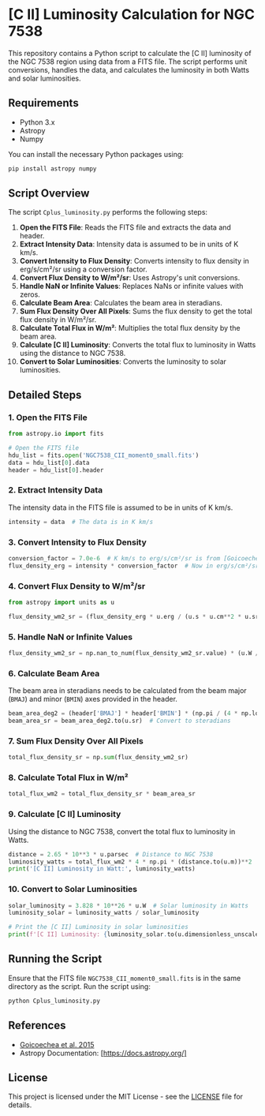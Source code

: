 
# [C II] Luminosity Calculation for NGC 7538

This repository contains a Python script to calculate the [C II] luminosity of the NGC 7538 region using data from a FITS file. The script performs unit conversions, handles the data, and calculates the luminosity in both Watts and solar luminosities.

## Requirements

- Python 3.x
- Astropy
- Numpy

You can install the necessary Python packages using:

```sh
pip install astropy numpy
```

## Script Overview

The script `Cplus_luminosity.py` performs the following steps:

1. **Open the FITS File**: Reads the FITS file and extracts the data and header.
2. **Extract Intensity Data**: Intensity data is assumed to be in units of K km/s.
3. **Convert Intensity to Flux Density**: Converts intensity to flux density in erg/s/cm²/sr using a conversion factor.
4. **Convert Flux Density to W/m²/sr**: Uses Astropy's unit conversions.
5. **Handle NaN or Infinite Values**: Replaces NaNs or infinite values with zeros.
6. **Calculate Beam Area**: Calculates the beam area in steradians.
7. **Sum Flux Density Over All Pixels**: Sums the flux density to get the total flux density in W/m²/sr.
8. **Calculate Total Flux in W/m²**: Multiplies the total flux density by the beam area.
9. **Calculate [C II] Luminosity**: Converts the total flux to luminosity in Watts using the distance to NGC 7538.
10. **Convert to Solar Luminosities**: Converts the luminosity to solar luminosities.

## Detailed Steps

### 1. Open the FITS File

```python
from astropy.io import fits

# Open the FITS file
hdu_list = fits.open('NGC7538_CII_moment0_small.fits')
data = hdu_list[0].data
header = hdu_list[0].header
```

### 2. Extract Intensity Data

The intensity data in the FITS file is assumed to be in units of K km/s.

```python
intensity = data  # The data is in K km/s
```

### 3. Convert Intensity to Flux Density

```python
conversion_factor = 7.0e-6  # K km/s to erg/s/cm²/sr is from [Goicoechea et al. 2015](https://iopscience.iop.org/article/10.1088/0004-637X/812/1/75/pdf)
flux_density_erg = intensity * conversion_factor  # Now in erg/s/cm²/sr
```

### 4. Convert Flux Density to W/m²/sr

```python
from astropy import units as u

flux_density_wm2_sr = (flux_density_erg * u.erg / (u.s * u.cm**2 * u.sr)).to(u.W / (u.m**2 * u.sr))
```

### 5. Handle NaN or Infinite Values

```python
flux_density_wm2_sr = np.nan_to_num(flux_density_wm2_sr.value) * (u.W / (u.m**2 * u.sr))
```

### 6. Calculate Beam Area

The beam area in steradians needs to be calculated from the beam major (`BMAJ`) and minor (`BMIN`) axes provided in the header.

```python
beam_area_deg2 = (header['BMAJ'] * header['BMIN'] * (np.pi / (4 * np.log(2)))) * u.deg**2
beam_area_sr = beam_area_deg2.to(u.sr)  # Convert to steradians
```

### 7. Sum Flux Density Over All Pixels

```python
total_flux_density_sr = np.sum(flux_density_wm2_sr)
```

### 8. Calculate Total Flux in W/m²

```python
total_flux_wm2 = total_flux_density_sr * beam_area_sr
```

### 9. Calculate [C II] Luminosity

Using the distance to NGC 7538, convert the total flux to luminosity in Watts.

```python
distance = 2.65 * 10**3 * u.parsec  # Distance to NGC 7538
luminosity_watts = total_flux_wm2 * 4 * np.pi * (distance.to(u.m))**2  # Luminosity in Watts
print('[C II] Luminosity in Watt:', luminosity_watts)
```

### 10. Convert to Solar Luminosities

```python
solar_luminosity = 3.828 * 10**26 * u.W  # Solar luminosity in Watts
luminosity_solar = luminosity_watts / solar_luminosity

# Print the [C II] Luminosity in solar luminosities
print(f'[C II] Luminosity: {luminosity_solar.to(u.dimensionless_unscaled)} L_sun')
```

## Running the Script

Ensure that the FITS file `NGC7538_CII_moment0_small.fits` is in the same directory as the script. Run the script using:

```sh
python Cplus_luminosity.py
```

## References

- [Goicoechea et al. 2015](https://iopscience.iop.org/article/10.1088/0004-637X/812/1/75/pdf)
- Astropy Documentation: [https://docs.astropy.org/]

## License

This project is licensed under the MIT License - see the [LICENSE](LICENSE) file for details.
